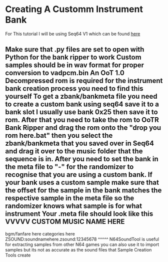 # Creating A Customm Instrument Bank

For This tutorial I will be using Seq64 V1 which can be found [here](https://github.com/sauraen/seq64/releases/tag/V1.0)

Make sure that .py files are set to open with Python for the bank ripper to work
Custom samples should be in wav format for proper conversion to vadpcm.bin
An OoT 1.0 Decompressed rom is required for the instrument bank creation process you need to find this yourself
To get a zbank/bankmeta file you need to create a custom bank using seq64 save it to a bank slot I usually use bank 0x25 then save it to rom. After that you need to take
the rom to OoTR Bank Ripper and drag the rom onto the "drop you rom here.bat" then you select the zbank/bankmeta that you saved over in Seq64 and drag it over to the
music folder that the sequence is in. After you need to set the bank in the meta file to "-" for the randomizer to recognise that you are using a custom bank. If your
bank uses a custom sample make sure that the offset for the sample in the bank matches the respective sample in the meta file so the randomizer knows what sample is for
what instrument
Your .meta file should look like this
VVVVV
CUSTOM MUSIC NAME HERE
-
bgm/fanfare here
categories here
ZSOUND:soundnamehere.zsound:12345678
^^^^^
N64SoundTool is useful for extracting samples from other N64 games you can also use it to import samples but its not as accurate as the sound files that Sample Creation
Tools create
